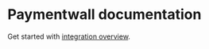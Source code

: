# Paymentwall documentation

Get started with [integration overview](https://docs.paymentwall.com/).